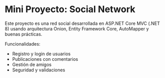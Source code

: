 # Mini Proyecto: Social Network

Este proyecto es una red social desarrollada en ASP.NET Core MVC (.NET 8) usando arquitectura Onion, Entity Framework Core, AutoMapper y buenas prácticas.

Funcionalidades:
- Registro y login de usuarios
- Publicaciones con comentarios
- Gestión de amigos
- Seguridad y validaciones
